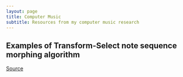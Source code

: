 ```yaml
---
layout: page
title: Computer Music
subtitle: Resources from my computer music research
---
```


## Examples of Transform-Select note sequence morphing algorithm

[Source](/assets/audio/EX2F_slowLove.mp3)
